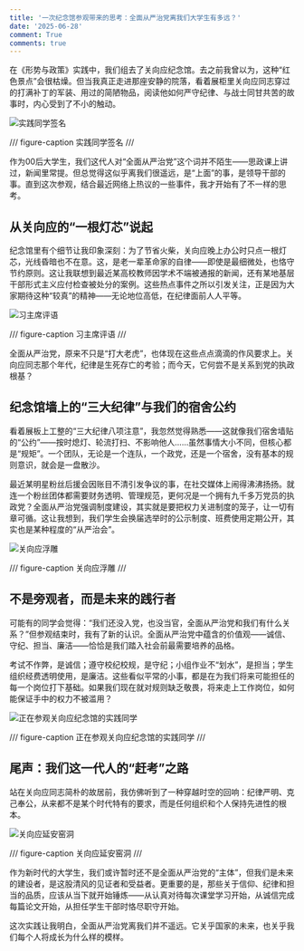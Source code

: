 ```yaml
---
title: '一次纪念馆参观带来的思考：全面从严治党离我们大学生有多远？'
date: '2025-06-28'
comment: True
comments: true
---
```


在《形势与政策》实践中，我们组去了关向应纪念馆。去之前我曾以为，这种“红色景点”会很枯燥。但当我真正走进那座安静的院落，看着展柜里关向应同志穿过的打满补丁的军装、用过的简陋物品，阅读他如何严守纪律、与战士同甘共苦的故事时，内心受到了不小的触动。

![实践同学签名](https://alivender-assets.oss-cn-beijing.aliyuncs.com/alivenderwww_github_io/asstes/blogs/Shehuishijian/F8CA80413F0C01FE5749C7E5C1877336.jpg)

/// figure-caption
实践同学签名
///

作为00后大学生，我们这代人对“全面从严治党”这个词并不陌生——思政课上讲过，新闻里常提。但总觉得这似乎离我们很遥远，是“上面”的事，是领导干部的事。直到这次参观，结合最近网络上热议的一些事件，我才开始有了不一样的思考。

## 从关向应的“一根灯芯”说起

纪念馆里有个细节让我印象深刻：为了节省火柴，关向应晚上办公时只点一根灯芯，光线昏暗也不在意。这，是老一辈革命家的自律——即使是最细微处，也恪守节约原则。这让我联想到最近某高校教师因学术不端被通报的新闻，还有某地基层干部形式主义应付检查被处分的案例。这些热点事件之所以引发关注，正是因为大家期待这种“较真”的精神——无论地位高低，在纪律面前人人平等。

![习主席评语](https://alivender-assets.oss-cn-beijing.aliyuncs.com/alivenderwww_github_io/asstes/blogs/Shehuishijian/26CC8D505E794520BC16BC93EAAAB7EC.jpg)

/// figure-caption
习主席评语
///

全面从严治党，原来不只是“打大老虎”，也体现在这些点点滴滴的作风要求上。关向应同志那个年代，纪律是生死存亡的考验；而今天，它何尝不是关系到党的执政根基？

## 纪念馆墙上的“三大纪律”与我们的宿舍公约

看着展板上工整的“三大纪律八项注意”，我忽然觉得熟悉——这就像我们宿舍墙贴的“公约”——按时熄灯、轮流打扫、不影响他人……虽然事情大小不同，但核心都是“规矩”。一个团队，无论是一个连队，一个政党，还是一个宿舍，没有基本的规则意识，就会是一盘散沙。

最近某明星粉丝后援会因账目不清引发争议的事，在社交媒体上闹得沸沸扬扬。就连一个粉丝团体都需要财务透明、管理规范，更何况是一个拥有九千多万党员的执政党？全面从严治党强调制度建设，其实就是要把权力关进制度的笼子，让一切有章可循。这让我想到，我们学生会换届选举时的公示制度、班费使用定期公开，其实也是某种程度的“从严治会”。

![关向应浮雕](https://alivender-assets.oss-cn-beijing.aliyuncs.com/alivenderwww_github_io/asstes/blogs/Shehuishijian/16A93F09A7EFB66EEA948379A8F3E1EC.jpg)

/// figure-caption
关向应浮雕
///

## 不是旁观者，而是未来的践行者

可能有的同学会觉得：“我们还没入党，也没当官，全面从严治党和我们有什么关系？”但参观结束时，我有了新的认识。全面从严治党中蕴含的价值观——诚信、守纪、担当、廉洁——恰恰是我们踏入社会前最需要培养的品格。

考试不作弊，是诚信；遵守校纪校规，是守纪；小组作业不“划水”，是担当；学生组织经费透明使用，是廉洁。这些看似平常的小事，都是在为我们将来可能担任的每一个岗位打下基础。如果我们现在就对规则缺乏敬畏，将来走上工作岗位，如何能保证手中的权力不被滥用？

![正在参观关向应纪念馆的实践同学](https://alivender-assets.oss-cn-beijing.aliyuncs.com/alivenderwww_github_io/asstes/blogs/Shehuishijian/A9C90E32D1F81D5908A940C63138CF4E.jpg)

/// figure-caption
正在参观关向应纪念馆的实践同学
///

## 尾声：我们这一代人的“赶考”之路​

站在关向应同志简朴的故居前，我仿佛听到了一种穿越时空的回响：纪律严明、克己奉公，从来都不是某个时代特有的要求，而是任何组织和个人保持先进性的根本。

![关向应延安窑洞](https://alivender-assets.oss-cn-beijing.aliyuncs.com/alivenderwww_github_io/asstes/blogs/Shehuishijian/991448778C685DC5145472A0C2382A25.jpg)

/// figure-caption
关向应延安窑洞
///

作为新时代的大学生，我们或许暂时还不是全面从严治党的“主体”，但我们是未来的建设者，是这股清风的见证者和受益者。更重要的是，那些关于信仰、纪律和担当的品质，应该从当下就开始锤炼——从认真对待每次课堂学习开始，从诚信完成每篇论文开始，从担任学生干部时恪尽职守开始。

这次实践让我明白，全面从严治党离我们并不遥远。它关乎国家的未来，也关乎我们每个人将成长为什么样的模样。